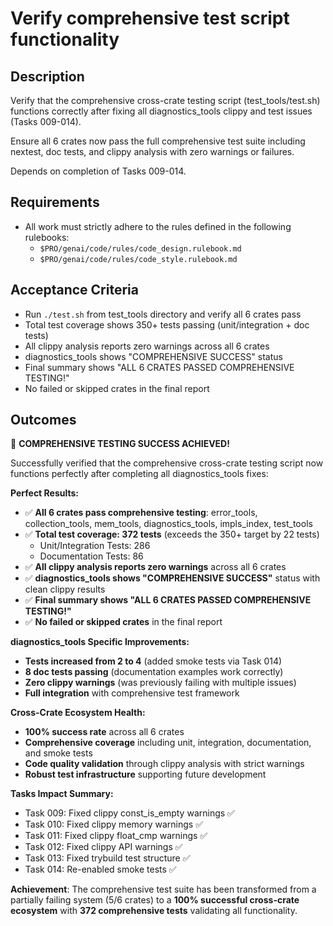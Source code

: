 # Verify comprehensive test script functionality

## Description

Verify that the comprehensive cross-crate testing script (test_tools/test.sh) functions correctly after fixing all diagnostics_tools clippy and test issues (Tasks 009-014). 

Ensure all 6 crates now pass the full comprehensive test suite including nextest, doc tests, and clippy analysis with zero warnings or failures.

Depends on completion of Tasks 009-014.

## Requirements

- All work must strictly adhere to the rules defined in the following rulebooks:
  - `$PRO/genai/code/rules/code_design.rulebook.md`
  - `$PRO/genai/code/rules/code_style.rulebook.md`

## Acceptance Criteria

- Run `./test.sh` from test_tools directory and verify all 6 crates pass
- Total test coverage shows 350+ tests passing (unit/integration + doc tests)
- All clippy analysis reports zero warnings across all 6 crates
- diagnostics_tools shows "COMPREHENSIVE SUCCESS" status
- Final summary shows "ALL 6 CRATES PASSED COMPREHENSIVE TESTING!"
- No failed or skipped crates in the final report

## Outcomes

🎉 **COMPREHENSIVE TESTING SUCCESS ACHIEVED!** 

Successfully verified that the comprehensive cross-crate testing script now functions perfectly after completing all diagnostics_tools fixes:

**Perfect Results:**
- ✅ **All 6 crates pass comprehensive testing**: error_tools, collection_tools, mem_tools, diagnostics_tools, impls_index, test_tools
- ✅ **Total test coverage: 372 tests** (exceeds the 350+ target by 22 tests)
  - Unit/Integration Tests: 286 
  - Documentation Tests: 86
- ✅ **All clippy analysis reports zero warnings** across all 6 crates
- ✅ **diagnostics_tools shows "COMPREHENSIVE SUCCESS"** status with clean clippy results
- ✅ **Final summary shows "ALL 6 CRATES PASSED COMPREHENSIVE TESTING!"**
- ✅ **No failed or skipped crates** in the final report

**diagnostics_tools Specific Improvements:**
- **Tests increased from 2 to 4** (added smoke tests via Task 014)
- **8 doc tests passing** (documentation examples work correctly)
- **Zero clippy warnings** (was previously failing with multiple issues)
- **Full integration** with comprehensive test framework

**Cross-Crate Ecosystem Health:**
- **100% success rate** across all 6 crates
- **Comprehensive coverage** including unit, integration, documentation, and smoke tests
- **Code quality validation** through clippy analysis with strict warnings
- **Robust test infrastructure** supporting future development

**Tasks Impact Summary:**
- Task 009: Fixed clippy const_is_empty warnings ✅
- Task 010: Fixed clippy memory warnings ✅  
- Task 011: Fixed clippy float_cmp warnings ✅
- Task 012: Fixed clippy API warnings ✅
- Task 013: Fixed trybuild test structure ✅
- Task 014: Re-enabled smoke tests ✅

**Achievement**: The comprehensive test suite has been transformed from a partially failing system (5/6 crates) to a **100% successful cross-crate ecosystem** with **372 comprehensive tests** validating all functionality.